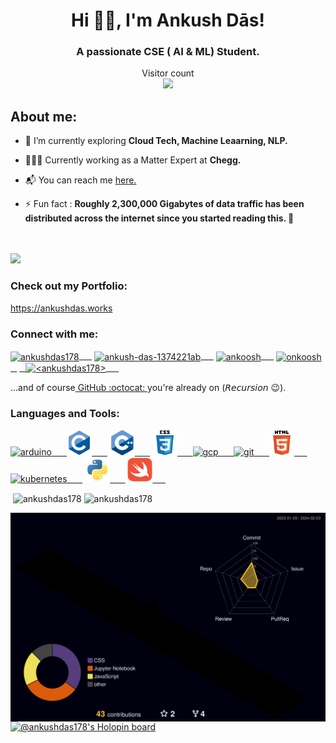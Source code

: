 
<!---
Ankushdas178/Ankushdas178 is a ✨ special ✨ repository because its `README.md` (this file) appears on your GitHub profile.
You can click the Preview link to take a look at your changes.
--->

<h1 align="center">Hi 👋🏽, I'm Ankush Dās!</h1>
<h3 align="center">A passionate CSE ( AI & ML) Student.</h3>

<p align="center"> 
  Visitor count<br>
  <img src="https://profile-counter.glitch.me/Ankushdas178/count.svg" />
</p>





<h2 align="left"> About me: </h2>

- 🌱 I’m currently exploring **Cloud Tech, Machine Leaarning, NLP.**

- 👨🏽‍💻 Currently working as a Matter Expert at **Chegg.**

- 📬 You can reach me [here.](mailto:ankushdas178@gmail.com)

- ⚡ Fun fact : **Roughly 2,300,000 Gigabytes of data traffic has been distributed across the internet since you started reading this. 🤯**

<br>
<br>

<img src="https://user-images.githubusercontent.com/58916385/203353783-732ab15f-2fdc-4db6-9649-94792baafebe.gif">

<h3 align="left">Check out my Portfolio:</h3>

https://ankushdas.works


<h3 align="left">Connect with me:</h3>
<p align="left">
<a href="https://twitter.com/ankushdas178" target="blank"><img align="center" src="https://raw.githubusercontent.com/rahuldkjain/github-profile-readme-generator/master/src/images/icons/Social/twitter.svg" alt="ankushdas178" height="30" width="40" />⠀⠀</a>
<a href="https://linkedin.com/in/ankush-das-1374221ab" target="blank"><img align="center" src="https://raw.githubusercontent.com/rahuldkjain/github-profile-readme-generator/master/src/images/icons/Social/linked-in-alt.svg" alt="ankush-das-1374221ab" height="30" width="40" />⠀⠀</a>
<a href="https://kaggle.com/ankoosh" target="blank"><img align="center" src="https://raw.githubusercontent.com/rahuldkjain/github-profile-readme-generator/master/src/images/icons/Social/kaggle.svg" alt="ankoosh" height="30" width="40" />⠀⠀</a>
<a href="https://instagram.com/onkoosh" target="blank"><img align="center" src="https://raw.githubusercontent.com/rahuldkjain/github-profile-readme-generator/master/src/images/icons/Social/instagram.svg" alt="onkoosh" height="30" width="40" />⠀</a>
<a href="https://auth.geeksforgeeks.org/user/<ankushdas178>" target="blank">⠀<img align="center" src="https://raw.githubusercontent.com/rahuldkjain/github-profile-readme-generator/master/src/images/icons/Social/geeks-for-geeks.svg" alt="<ankushdas178>" height="30" width="40" />⠀⠀</a>
<p>...and of course<a href="https://www.github.com/ankushdas178"> GitHub :octocat: </a> you're already on (𝘙𝘦𝘤𝘶𝘳𝘴𝘪𝘰𝘯 😉).
</p>
<h3 align="left">Languages and Tools:</h3>
<p align="left"> <a href="https://www.arduino.cc/" target="_blank" rel="noreferrer"> <img src="https://cdn.worldvectorlogo.com/logos/arduino-1.svg" alt="arduino" width="40" height="40"/>⠀⠀ </a> <a href="https://www.cprogramming.com/" target="_blank" rel="noreferrer"> <img src="https://raw.githubusercontent.com/devicons/devicon/master/icons/c/c-original.svg" alt="c" width="40" height="40"/> ⠀⠀</a> <a href="https://www.w3schools.com/cpp/" target="_blank" rel="noreferrer"> <img src="https://raw.githubusercontent.com/devicons/devicon/master/icons/cplusplus/cplusplus-original.svg" alt="cplusplus" width="40" height="40"/> ⠀⠀</a> <a href="https://www.w3schools.com/css/" target="_blank" rel="noreferrer"> <img src="https://raw.githubusercontent.com/devicons/devicon/master/icons/css3/css3-original-wordmark.svg" alt="css3" width="40" height="40"/>⠀⠀ </a> <a href="https://cloud.google.com" target="_blank" rel="noreferrer"> <img src="https://www.vectorlogo.zone/logos/google_cloud/google_cloud-icon.svg" alt="gcp" width="40" height="40"/>⠀⠀ </a> <a href="https://git-scm.com/" target="_blank" rel="noreferrer"> <img src="https://www.vectorlogo.zone/logos/git-scm/git-scm-icon.svg" alt="git" width="40" height="40"/>⠀⠀ </a> <a href="https://www.w3.org/html/" target="_blank" rel="noreferrer"> <img src="https://raw.githubusercontent.com/devicons/devicon/master/icons/html5/html5-original-wordmark.svg" alt="html5" width="40" height="40"/>⠀⠀ </a> <a href="https://kubernetes.io" target="_blank" rel="noreferrer"> <img src="https://www.vectorlogo.zone/logos/kubernetes/kubernetes-icon.svg" alt="kubernetes" width="40" height="40"/>⠀ ⠀</a> <a href="https://www.python.org" target="_blank" rel="noreferrer"> <img src="https://raw.githubusercontent.com/devicons/devicon/master/icons/python/python-original.svg" alt="python" width="40" height="40"/> ⠀⠀</a> <a href="https://developer.apple.com/swift/" target="_blank" rel="noreferrer"> <img src="https://raw.githubusercontent.com/devicons/devicon/master/icons/swift/swift-original.svg" alt="swift" width="40" height="40"/>⠀⠀ </a> </p>

<p>&nbsp;<img align="center" src="https://github-readme-stats.vercel.app/api?username=ankushdas178&show_icons=true&locale=en" alt="ankushdas178" />

<img align="center" src="https://github-readme-streak-stats.herokuapp.com/?user=ankushdas178&" alt="ankushdas178" />

<img align="right" src="./profile-3d-contrib/profile-night-rainbow.svg" alt = "stats" /></p>

[![@ankushdas178's Holopin board](https://holopin.me/ankushdas178)](https://holopin.io/@ankushdas178)
